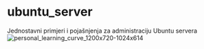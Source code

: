 # ubuntu_server
Jednostavni primjeri i pojašnjenja za administraciju Ubuntu servera
![personal_learning_curve_1200x720-1024x614](https://user-images.githubusercontent.com/20626737/213907556-7b5c492e-8b5a-4a5c-8101-a849b1641c4f.jpg)
